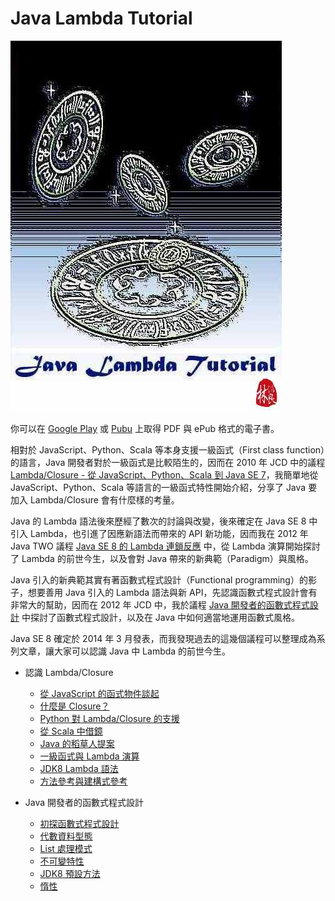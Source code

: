 Java Lambda Tutorial
====================

![Java Lambda Tutorial](cover.jpg)

你可以在 [Google Play](https://play.google.com/store/books/details?id=iwvMAgAAQBAJ) 或 [Pubu](http://www.pubu.com.tw/ebook/Java-Lambda-Tutorial-29189) 上取得 PDF 與 ePub 格式的電子書。

相對於 JavaScript、Python、Scala 等本身支援一級函式（First class function）的語言，Java 開發者對於一級函式是比較陌生的，因而在 2010 年 JCD 中的議程 [Lambda/Closure - 從 JavaScript、Python、Scala 到 Java SE 7](http://www.slideshare.net/JustinSDK/lambdaclosure-javascriptpythonscala-java-se-7 "Lambda/Closure - 從 JavaScript、Python、Scala 到 Java SE 7")，我簡單地從 JavaScript、Python、Scala 等語言的一級函式特性開始介紹，分享了 Java 要加入 Lambda/Closure 會有什麼樣的考量。

Java 的 Lambda 語法後來歷經了數次的討論與改變，後來確定在 Java SE 8 中引入 Lambda，也引進了因應新語法而帶來的 API 新功能，因而我在 2012 年 Java TWO 議程 [Java SE 8 的 Lambda 連鎖反應](http://www.slideshare.net/JustinSDK/java-se-8-lambda "Java SE 8 的 Lambda 連鎖反應") 中，從 Lambda 演算開始探討了 Lambda 的前世今生，以及會對 Java 帶來的新典範（Paradigm）與風格。

Java 引入的新典範其實有著函數式程式設計（Functional programming）的影子，想要善用 Java 引入的 Lambda 語法與新 API，先認識函數式程式設計會有非常大的幫助，因而在 2012 年 JCD 中，我於議程 [Java 開發者的函數式程式設計](http://www.slideshare.net/JustinSDK/java-16416534 "Java 開發者的函數式程式設計") 中探討了函數式程式設計，以及在 Java 中如何適當地運用函數式風格。

Java SE 8 確定於 2014 年 3 月發表，而我發現過去的這幾個議程可以整理成為系列文章，讓大家可以認識 Java 中 Lambda 的前世今生。

- 認識 Lambda/Closure
  - [從 JavaScript 的函式物件談起](http://www.codedata.com.tw/java/understanding-lambda-closure-1-from-javascript-function-1)
  - [什麼是 Closure？](http://www.codedata.com.tw/java/understanding-lambda-closure-2-what-is-closure-2)
  - [Python 對 Lambda/Closure 的支援](http://www.codedata.com.tw/java/understanding-lambda-closure-3-python-support/)
  - [從 Scala 中借鏡](http://www.codedata.com.tw/java/understanding-lambda-closure-4-learning-from-scala-lang/)
  - [Java 的稻草人提案](http://www.codedata.com.tw/java/understanding-lambda-closure-5-straw-man/)
  - [一級函式與 Lambda 演算](http://www.codedata.com.tw/java/understanding-lambda-closure-6-lambda-calculus/)
  - [JDK8 Lambda 語法](http://www.codedata.com.tw/java/understanding-lambda-closure-7-jdk8-lambda-syntax/)
  - [方法參考與建構式參考](http://www.codedata.com.tw/java/understanding-lambda-closure-8-method-constructor-reference/)

- Java 開發者的函數式程式設計
  - [初探函數式程式設計](http://www.codedata.com.tw/java/functional-programming-for-java-developers-1-a-preliminary-study/)
  - [代數資料型態](http://www.codedata.com.tw/java/functional-programming-for-java-developers-2-algebraic-data-types/)
  - [List 處理模式](http://www.codedata.com.tw/java/functional-programming-for-java-developers-3-list-patterns/)
  - [不可變特性](http://www.codedata.com.tw/java/functional-programming-for-java-developers-4-immutability/)
  - [JDK8 預設方法](http://www.codedata.com.tw/java/functional-programming-for-java-developers-5-jdk8-default-methods/)
  - [惰性](http://www.codedata.com.tw/java/functional-programming-for-java-developers-6-laziness/)

